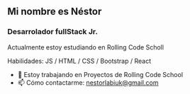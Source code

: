 
<!--
**nestor-labiuk/nestor-labiuk** is a ✨ _special_ ✨ repository because its `README.md` (this file) appears on your GitHub profile.

Here are some ideas to get you started:

- 🔭 I’m currently working on ...
- 🌱 I’m currently learning ...
- 👯 I’m looking to collaborate on ...
- 🤔 I’m looking for help with ...
- 💬 Ask me about ...
- 📫 How to reach me: ...
- 😄 Pronouns: ...
- ⚡ Fun fact: ...
-->
## Mi nombre es Néstor 
### Desarrolador fullStack Jr.

Actualmente estoy estudiando en Rolling Code Scholl

Habilidades:  JS / HTML / CSS / Bootstrap / React

- 🔭 Estoy trabajando en Proyectos de Rolling Code School 
- 📫 Cómo contactarme: nestorlabiuk@gmail.com 





